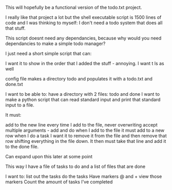This will hopefully be a functional version of the todo.txt project.

I really like that project a lot but the shell executable script is 1500 lines of code and I was
thinking to myself: I don't need a todo system that does all that stuff.

This script doesnt need any dependancies, because why would you need dependancies to make a simple todo manager?

I just need a short simple script that can:

I want it to show in the order that I added the stuff - annoying.
I want 
t ls as well

config file makes a directory todo and populates it with a todo.txt and done.txt

I want to be able to:
have a directory with 2 files: todo and done
I want to make a python script that can read standard input
and print that standard input to a file.

It must:

add to the new line every time I add to the file, never overwriting 
accept multiple arguments - add and do
when I add to the file it must add to a new row
when I do a task I want it to remove it from the file and then remove that row
shifting everything in the file down.
It then must take that line and add it to the done file. 

Can expand upon this later at some point

This way I have a file of tasks to do and a list of files that are done

I want to:
list out the tasks
do the tasks
Have markers @ and +
view those markers
Count the amount of tasks I've completed

